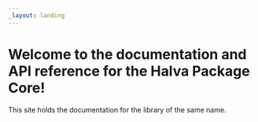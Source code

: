 ```yaml
---
_layout: landing
---
```


# Welcome to the documentation and API reference for the Halva Package Core!

This site holds the documentation for the library of the same name.